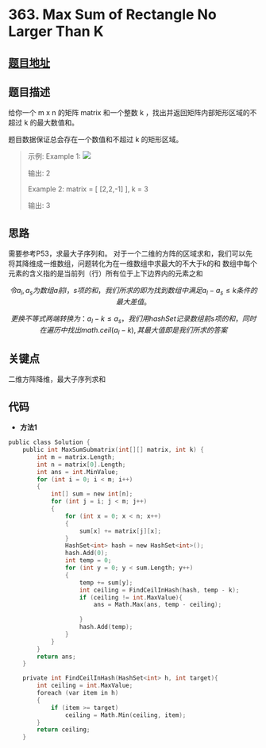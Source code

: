 #   363. Max Sum of Rectangle No Larger Than K
  
  
  
##  [题目地址](https://leetcode.com/problems/max-sum-of-rectangle-no-larger-than-k/ )
  
  
  
##  题目描述
给你一个 m x n 的矩阵 matrix 和一个整数 k ，找出并返回矩阵内部矩形区域的不超过 k 的最大数值和。

题目数据保证总会存在一个数值和不超过 k 的矩形区域。
  
  
>
>示例:
>Example 1:
>![](https://assets.leetcode.com/uploads/2021/03/18/sum-grid.jpg )
>
>输出: 2
>
>Example 2:
>matrix = [ [2,2,-1] ], k = 3
>
>输出: 3
  
  
##  思路
需要参考P53，求最大子序列和。
对于一个二维的方阵的区域求和，我们可以先将其降维成一维数组，问题转化为在一维数组中求最大的不大于k的和
数组中每个元素的含义指的是当前列（行）所有位于上下边界内的元素之和

$$
    令a_l,a_s为数组a前l，s项的和，我们所求的即为找到数组中满足a_l - a_s \leq k条件的最大差值。
$$

$$
    更换不等式两端转换为：a_l - k \leq a_s， 我们用hashSet记录数组前s项的和，同时在遍历中找出math.ceil(a_l - k),其最大值即是我们所求的答案
$$
  
  
##  关键点
二维方阵降维，最大子序列求和  

  
##  代码
  
  
* **方法1**
```c
public class Solution {
    public int MaxSumSubmatrix(int[][] matrix, int k) {
        int m = matrix.Length;
        int n = matrix[0].Length;
        int ans = int.MinValue;
        for (int i = 0; i < m; i++)
        {
            int[] sum = new int[n];
            for (int j = i; j < m; j++)
            {
                for (int x = 0; x < n; x++)
                {
                    sum[x] += matrix[j][x];
                }
                HashSet<int> hash = new HashSet<int>();
                hash.Add(0);
                int temp = 0;
                for (int y = 0; y < sum.Length; y++)
                {
                    temp += sum[y];
                    int ceiling = FindCeilInHash(hash, temp - k);
                    if (ceiling != int.MaxValue){
                        ans = Math.Max(ans, temp - ceiling);
                        
                    }
                    hash.Add(temp);
                }
            }
        }
        return ans;
    }

    private int FindCeilInHash(HashSet<int> h, int target){
        int ceiling = int.MaxValue;
        foreach (var item in h)
        {
            if (item >= target)
                ceiling = Math.Min(ceiling, item);
        }
        return ceiling;
    }
```
  
  
